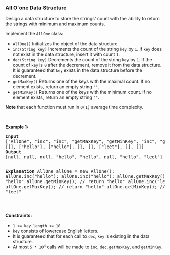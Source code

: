 
<h3>All O`one Data Structure</h3>
<div><p>Design a data structure to store the strings' count with the ability to return the strings with minimum and maximum counts.</p>
<p>Implement the <code>AllOne</code> class:</p>
<ul>
<li><code>AllOne()</code> Initializes the object of the data structure.</li>
<li><code>inc(String key)</code> Increments the count of the string <code>key</code> by <code>1</code>. If <code>key</code> does not exist in the data structure, insert it with count <code>1</code>.</li>
<li><code>dec(String key)</code> Decrements the count of the string <code>key</code> by <code>1</code>. If the count of <code>key</code> is <code>0</code> after the decrement, remove it from the data structure. It is guaranteed that <code>key</code> exists in the data structure before the decrement.</li>
<li><code>getMaxKey()</code> Returns one of the keys with the maximal count. If no element exists, return an empty string <code>""</code>.</li>
<li><code>getMinKey()</code> Returns one of the keys with the minimum count. If no element exists, return an empty string <code>""</code>.</li>
</ul>
<p><strong>Note</strong> that each function must run in <code>O(1)</code> average time complexity.</p>
<p> </p>
<p><strong>Example 1:</strong></p>
<pre><strong>Input</strong>
["AllOne", "inc", "inc", "getMaxKey", "getMinKey", "inc", "getMaxKey", "getMinKey"]
[[], ["hello"], ["hello"], [], [], ["leet"], [], []]
<strong>Output</strong>
[null, null, null, "hello", "hello", null, "hello", "leet"]

<strong>Explanation</strong>
AllOne allOne = new AllOne();
allOne.inc("hello");
allOne.inc("hello");
allOne.getMaxKey(); // return "hello"
allOne.getMinKey(); // return "hello"
allOne.inc("leet");
allOne.getMaxKey(); // return "hello"
allOne.getMinKey(); // return "leet"
</pre>
<p> </p>
<p><strong>Constraints:</strong></p>
<ul>
<li><code>1 &lt;= key.length &lt;= 10</code></li>
<li><code>key</code> consists of lowercase English letters.</li>
<li>It is guaranteed that for each call to <code>dec</code>, <code>key</code> is existing in the data structure.</li>
<li>At most <code>5 * 10<sup>4</sup></code> calls will be made to <code>inc</code>, <code>dec</code>, <code>getMaxKey</code>, and <code>getMinKey</code>.</li>
</ul>
</div>
